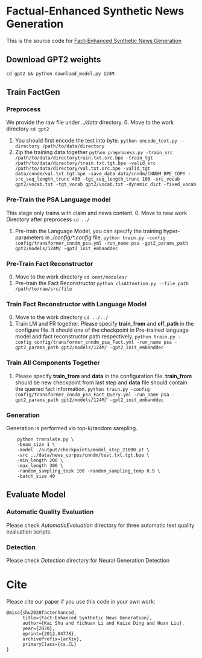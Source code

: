 # Factual-Enhanced Synthetic News Generation
This is the source code for [Fact-Enhanced Synthetic News Generation](https://arxiv.org/abs/2012.04778)

## Download GPT2 weights

`cd gpt2 && python download_model.py 124M`

## Train FactGen

### Preprocess
We provide the raw file under *../data* directory. 
0. Move to the work directory
`cd gpt2`
1. You should first encode the test into byte. 
`python encode_text.py --directory /path/to/data/directory` 
2. Zip the training data together
`python preprocess.py -train_src /path/to/data/directorytrain.txt.src.bpe -train_tgt /path/to/data/directory/train.txt.tgt.bpe -valid_src /path/to/data/directory/val.txt.src.bpe -valid_tgt data/cnndm/val.txt.tgt.bpe -save_data data/cnndm/CNNDM_BPE_COPY -src_seq_length_trunc 400 -tgt_seq_length_trunc 100 -src_vocab gpt2/vocab.txt -tgt_vocab gpt2/vocab.txt -dynamic_dict -fixed_vocab`

### Pre-Train the PSA Language model
This stage only trains with claim and news content. 
0. Move to new work Directory after preprocess 
`cd ../`
1. Pre-train the Language Model, you can specify the training hyper-parameters in *./config/\*.config* file. 
`python train.py -config config/transformer_cnndm_psa.yml -run_name psa -gpt2_params_path gpt2/models/124M/ -gpt2_init_embanddec`

### Pre-Train Fact Reconstructor
0. Move to the work directory 
`cd onmt/modules/`
1. Pre-train the Fact Reconstructor
`python clsAttention.py --file_path /path/to/raw/src/file`

### Train Fact Reconstructor with Language Model 
0. Move to the work directory
`cd ../../`
1. Train LM and FR together. Please specify **train_from** and **clf_path** in the configure file. It should one of the checkpoint in Pre-trained language model and fact reconstructor path respectively. 
`python train.py -config config/transformer_cnndm_psa_Fact.yml -run_name psa -gpt2_params_path gpt2/models/124M/ -gpt2_init_embanddec`


### Train All Components Together
1. Please specify **train_from** and **data** in the configuration file. **train_from** should be new checkpoint from last step and **data** file should contain the queried fact information.
`python train.py -config config/transformer_cnndm_psa_Fact_Query.yml -run_name psa -gpt2_params_path gpt2/models/124M/ -gpt2_init_embanddec`

### Generation
Generation is performed via top-k/random sampling.

        python translate.py \
        -beam_size 1 \
        -model ./output/checkpoints/model_step_21000.pt \
        -src ../data/news_corpus/cnndm/test.txt.tgt.bpe \
        -min_length 200 \
        -max_length 300 \
        -random_sampling_topk 100 -random_sampling_temp 0.9 \
        -batch_size 40


## Evaluate Model

### Automatic Quality Evaluation
Please check *AutomaticEvaluation* directory for three automatic text quality evaluation scripts. 

### Detection
Please check *Detection* directory for Neural Generation Detection 

# Cite
Please cite our paper if you use this code in your own work:
```
@misc{shu2020factenhanced,
      title={Fact-Enhanced Synthetic News Generation}, 
      author={Kai Shu and Yichuan Li and Kaize Ding and Huan Liu},
      year={2020},
      eprint={2012.04778},
      archivePrefix={arXiv},
      primaryClass={cs.CL}
}
```
